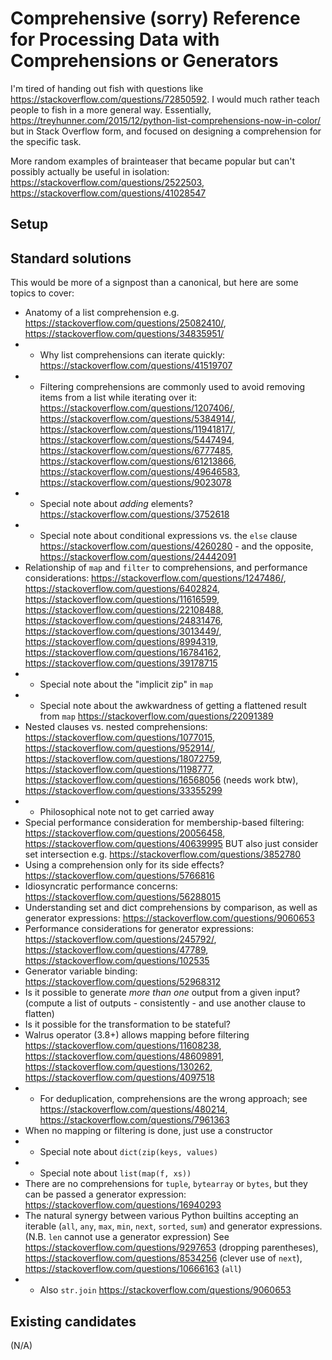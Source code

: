 # Comprehensive (sorry) Reference for Processing Data with Comprehensions or Generators

I'm tired of handing out fish with questions like https://stackoverflow.com/questions/72850592. I would much rather teach people to fish in a more general way. Essentially, https://treyhunner.com/2015/12/python-list-comprehensions-now-in-color/ but in Stack Overflow form, and focused on designing a comprehension for the specific task.

More random examples of brainteaser that became popular but can't possibly actually be useful in isolation: https://stackoverflow.com/questions/2522503, https://stackoverflow.com/questions/41028547

## Setup

## Standard solutions

This would be more of a signpost than a canonical, but here are some topics to cover:

* Anatomy of a list comprehension e.g. https://stackoverflow.com/questions/25082410/, https://stackoverflow.com/questions/34835951/
* * Why list comprehensions can iterate quickly: https://stackoverflow.com/questions/41519707
* * Filtering comprehensions are commonly used to avoid removing items from a list while iterating over it: https://stackoverflow.com/questions/1207406/, https://stackoverflow.com/questions/5384914/, https://stackoverflow.com/questions/11941817/, https://stackoverflow.com/questions/5447494, https://stackoverflow.com/questions/6777485, https://stackoverflow.com/questions/61213866, https://stackoverflow.com/questions/49646583, https://stackoverflow.com/questions/9023078
* * Special note about *adding* elements? https://stackoverflow.com/questions/3752618
* * Special note about conditional expressions vs. the `else` clause https://stackoverflow.com/questions/4260280 - and the opposite, https://stackoverflow.com/questions/24442091
* Relationship of `map` and `filter` to comprehensions, and performance considerations: https://stackoverflow.com/questions/1247486/, https://stackoverflow.com/questions/6402824, https://stackoverflow.com/questions/11616599, https://stackoverflow.com/questions/22108488, https://stackoverflow.com/questions/24831476, https://stackoverflow.com/questions/3013449/, https://stackoverflow.com/questions/8994319, https://stackoverflow.com/questions/16784162, https://stackoverflow.com/questions/39178715
* * Special note about the "implicit zip" in `map`
* * Special note about the awkwardness of getting a flattened result from `map` https://stackoverflow.com/questions/22091389
* Nested clauses vs. nested comprehensions: https://stackoverflow.com/questions/1077015, https://stackoverflow.com/questions/952914/, https://stackoverflow.com/questions/18072759, https://stackoverflow.com/questions/1198777, https://stackoverflow.com/questions/16568056 (needs work btw), https://stackoverflow.com/questions/33355299
* * Philosophical note not to get carried away
* Special performance consideration for membership-based filtering: https://stackoverflow.com/questions/20056458, https://stackoverflow.com/questions/40639995 BUT also just consider set intersection e.g. https://stackoverflow.com/questions/3852780
* Using a comprehension only for its side effects? https://stackoverflow.com/questions/5766816
* Idiosyncratic performance concerns: https://stackoverflow.com/questions/56288015
* Understanding set and dict comprehensions by comparison, as well as generator expressions: https://stackoverflow.com/questions/9060653
* Performance considerations for generator expressions: https://stackoverflow.com/questions/245792/, https://stackoverflow.com/questions/47789, https://stackoverflow.com/questions/102535
* Generator variable binding: https://stackoverflow.com/questions/52968312
* Is it possible to generate *more than one* output from a given input? (compute a list of outputs - consistently - and use another clause to flatten)
* Is it possible for the transformation to be stateful?
* Walrus operator (3.8+) allows mapping before filtering https://stackoverflow.com/questions/11608238, https://stackoverflow.com/questions/48609891, https://stackoverflow.com/questions/130262, https://stackoverflow.com/questions/4097518
* * For deduplication, comprehensions are the wrong approach; see https://stackoverflow.com/questions/480214, https://stackoverflow.com/questions/7961363
* When no mapping or filtering is done, just use a constructor 
* * Special note about `dict(zip(keys, values)`
* * Special note about `list(map(f, xs))`
* There are no comprehensions for `tuple`, `bytearray` or `bytes`, but they can be passed a generator expression: https://stackoverflow.com/questions/16940293
* The natural synergy between various Python builtins accepting an iterable (`all`, `any`, `max`, `min`, `next`, `sorted`, `sum`) and generator expressions. (N.B. `len` cannot use a generator expression) See https://stackoverflow.com/questions/9297653 (dropping parentheses), https://stackoverflow.com/questions/8534256 (clever use of `next`), https://stackoverflow.com/questions/10666163 (`all`)
* * Also `str.join` https://stackoverflow.com/questions/9060653

## Existing candidates

(N/A)